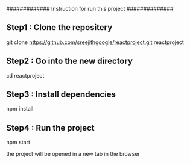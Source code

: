 ############# Instruction for run this project ##############

Step1 : Clone the repositery
----------------------------

git clone https://github.com/sreejithgoogle/reactproject.git  reactproject


Step2 : Go into the new directory
---------------------------------

cd reactproject


Step3 : Install dependencies 
----------------------------

npm install


Step4 : Run the project
-----------------------

npm start


the project will be opened in a new tab in the browser

